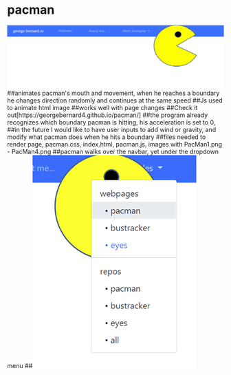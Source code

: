 # pacman
<img src='pacmanView.png' />
##animates pacman's mouth and movement, when he reaches a boundary he changes direction randomly and continues at the same speed
##Js used to animate html image
##works well with page changes
##Check it out[https://georgebernard4.github.io/pacman/]
##the program already recognizes which boundary pacman is hitting, his acceleration is set to 0,
##in the future I would like to have user inputs to add wind or gravity, and modify what pacman does when he hits a boundary
##files needed to render page, pacman.css, index.html, pacman.js, images with PacMan1.png - PacMan4.png
##pacman walks over the navbar, yet under the dropdown menu
##<img src='gotemlocally.png' />